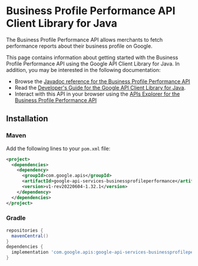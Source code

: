 # Business Profile Performance API Client Library for Java

The Business Profile Performance API allows merchants to fetch performance reports about their business profile on Google.

This page contains information about getting started with the Business Profile Performance API
using the Google API Client Library for Java. In addition, you may be interested
in the following documentation:

* Browse the [Javadoc reference for the Business Profile Performance API][javadoc]
* Read the [Developer's Guide for the Google API Client Library for Java][google-api-client].
* Interact with this API in your browser using the [APIs Explorer for the Business Profile Performance API][api-explorer]

## Installation

### Maven

Add the following lines to your `pom.xml` file:

```xml
<project>
  <dependencies>
    <dependency>
      <groupId>com.google.apis</groupId>
      <artifactId>google-api-services-businessprofileperformance</artifactId>
      <version>v1-rev20220604-1.32.1</version>
    </dependency>
  </dependencies>
</project>
```

### Gradle

```gradle
repositories {
  mavenCentral()
}
dependencies {
  implementation 'com.google.apis:google-api-services-businessprofileperformance:v1-rev20220604-1.32.1'
}
```

[javadoc]: https://googleapis.dev/java/google-api-services-businessprofileperformance/latest/index.html
[google-api-client]: https://github.com/googleapis/google-api-java-client/
[api-explorer]: https://developers.google.com/apis-explorer/#p/businessprofileperformance/v1/
